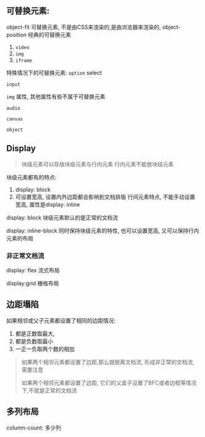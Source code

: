## 可替换元素:

object-fit 可替换元素, 不是由CSS来渲染的,是由浏览器来渲染的,
object-position
经典的可替换元素

1. `video`
2. `img`
3. `iframe`

特殊情况下的可替换元素:
`option` select

`input`

`img` 属性, 其他属性有些不属于可替换元素

`audio`

`canvas`

`object`

## Display

> 块级元素可以存放块级元素与行内元素
> 行内元素不能放块级元素

块级元素都有的特点:

1. display: block
2. 可设置宽高, 设置内外边距都会影响到文档排版
   行间元素特点, 不能手动设置宽高, 属性是display: inline

display: block 块级元素默认的是正常的文档流

display: inline-block 同时保持块级元素的特性, 也可以设置宽高, 又可以保持行内元素的布局

### 非正常文档流

display: flex 流式布局

display:grid 栅格布局

## 边距塌陷

如果相邻或父子元素都设置了相同的边距情况:

1. 都是正数取最大,
2. 都是负数取最小
3. 一正一负取两个数的相加

> 如果两个相邻元素都设置了边距,那么就脱离文档流, 形成非正常的文档流, 需要注意
>
> 如果两个相邻元素都设置了边距, 它们的父盒子设置了BFC或者边框等情况下,不就是正常的文档流

## 多列布局

column-count: 多少列